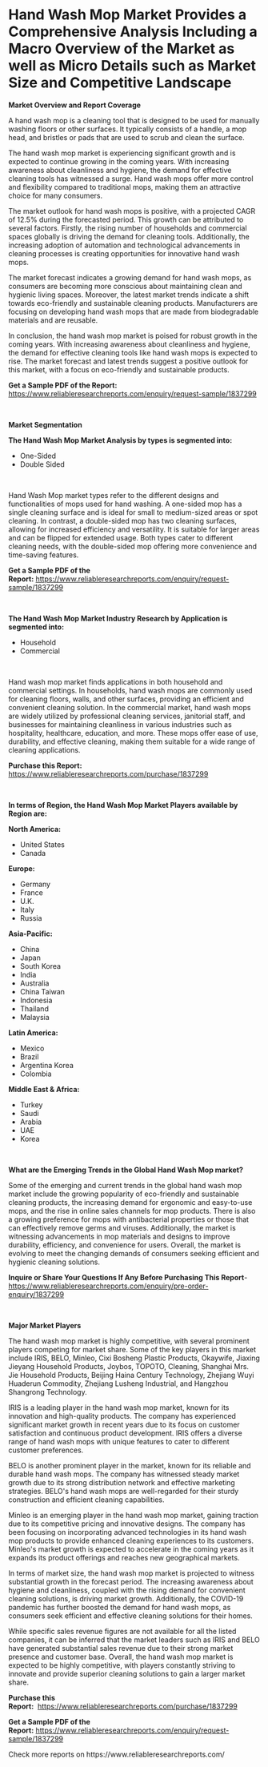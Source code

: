 <p><h1>Hand Wash Mop Market Provides a Comprehensive Analysis Including a Macro Overview of the Market as well as Micro Details such as Market Size and Competitive Landscape</h1></p><p><strong>Market Overview and Report Coverage</strong></p>
<p><p>A hand wash mop is a cleaning tool that is designed to be used for manually washing floors or other surfaces. It typically consists of a handle, a mop head, and bristles or pads that are used to scrub and clean the surface.</p><p>The hand wash mop market is experiencing significant growth and is expected to continue growing in the coming years. With increasing awareness about cleanliness and hygiene, the demand for effective cleaning tools has witnessed a surge. Hand wash mops offer more control and flexibility compared to traditional mops, making them an attractive choice for many consumers.</p><p>The market outlook for hand wash mops is positive, with a projected CAGR of 12.5% during the forecasted period. This growth can be attributed to several factors. Firstly, the rising number of households and commercial spaces globally is driving the demand for cleaning tools. Additionally, the increasing adoption of automation and technological advancements in cleaning processes is creating opportunities for innovative hand wash mops.</p><p>The market forecast indicates a growing demand for hand wash mops, as consumers are becoming more conscious about maintaining clean and hygienic living spaces. Moreover, the latest market trends indicate a shift towards eco-friendly and sustainable cleaning products. Manufacturers are focusing on developing hand wash mops that are made from biodegradable materials and are reusable.</p><p>In conclusion, the hand wash mop market is poised for robust growth in the coming years. With increasing awareness about cleanliness and hygiene, the demand for effective cleaning tools like hand wash mops is expected to rise. The market forecast and latest trends suggest a positive outlook for this market, with a focus on eco-friendly and sustainable products.</p></p>
<p><strong>Get a Sample PDF of the Report:</strong> <a href="https://www.reliableresearchreports.com/enquiry/request-sample/1837299">https://www.reliableresearchreports.com/enquiry/request-sample/1837299</a></p>
<p>&nbsp;</p>
<p><strong>Market Segmentation</strong></p>
<p><strong>The Hand Wash Mop Market Analysis by types is segmented into:</strong></p>
<p><ul><li>One-Sided</li><li>Double Sided</li></ul></p>
<p>&nbsp;</p>
<p><p>Hand Wash Mop market types refer to the different designs and functionalities of mops used for hand washing. A one-sided mop has a single cleaning surface and is ideal for small to medium-sized areas or spot cleaning. In contrast, a double-sided mop has two cleaning surfaces, allowing for increased efficiency and versatility. It is suitable for larger areas and can be flipped for extended usage. Both types cater to different cleaning needs, with the double-sided mop offering more convenience and time-saving features.</p></p>
<p><strong>Get a Sample PDF of the Report:</strong>&nbsp;<a href="https://www.reliableresearchreports.com/enquiry/request-sample/1837299">https://www.reliableresearchreports.com/enquiry/request-sample/1837299</a></p>
<p>&nbsp;</p>
<p><strong>The Hand Wash Mop Market Industry Research by Application is segmented into:</strong></p>
<p><ul><li>Household</li><li>Commercial</li></ul></p>
<p>&nbsp;</p>
<p><p>Hand wash mop market finds applications in both household and commercial settings. In households, hand wash mops are commonly used for cleaning floors, walls, and other surfaces, providing an efficient and convenient cleaning solution. In the commercial market, hand wash mops are widely utilized by professional cleaning services, janitorial staff, and businesses for maintaining cleanliness in various industries such as hospitality, healthcare, education, and more. These mops offer ease of use, durability, and effective cleaning, making them suitable for a wide range of cleaning applications.</p></p>
<p><strong>Purchase this Report:</strong>&nbsp; <a href="https://www.reliableresearchreports.com/purchase/1837299">https://www.reliableresearchreports.com/purchase/1837299</a></p>
<p>&nbsp;</p>
<p><strong>In terms of Region, the Hand Wash Mop Market Players available by Region are:</strong></p>
<p>
    <p> <strong> North America: </strong>
        <ul>
            <li>United States</li>
            <li>Canada</li>
        </ul>
        </p> 
    <p> <strong> Europe: </strong>
        <ul>
            <li>Germany</li>
            <li>France</li>
            <li>U.K.</li>
            <li>Italy</li>
            <li>Russia</li>
        </ul>
        </p> 
    <p> <strong> Asia-Pacific: </strong>
        <ul>
            <li>China</li>
            <li>Japan</li>
            <li>South Korea</li>
            <li>India</li>
            <li>Australia</li>
            <li>China Taiwan</li>
            <li>Indonesia</li>
            <li>Thailand</li>
            <li>Malaysia</li>
        </ul>
        </p> 
    <p> <strong> Latin America: </strong>
        <ul>
            <li>Mexico</li>
            <li>Brazil</li>
            <li>Argentina Korea</li>
            <li>Colombia</li>
        </ul>
        </p> 
    <p> <strong> Middle East & Africa: </strong>
        <ul>
            <li>Turkey</li>
            <li>Saudi</li>
            <li>Arabia</li>
            <li>UAE</li>
            <li>Korea</li>
        </ul>
    </p>
    </p>
<p>&nbsp;</p>
<p><strong>What are the Emerging Trends in the Global Hand Wash Mop market?</strong></p>
<p><p>Some of the emerging and current trends in the global hand wash mop market include the growing popularity of eco-friendly and sustainable cleaning products, the increasing demand for ergonomic and easy-to-use mops, and the rise in online sales channels for mop products. There is also a growing preference for mops with antibacterial properties or those that can effectively remove germs and viruses. Additionally, the market is witnessing advancements in mop materials and designs to improve durability, efficiency, and convenience for users. Overall, the market is evolving to meet the changing demands of consumers seeking efficient and hygienic cleaning solutions.</p></p>
<p><strong>Inquire or Share Your Questions If Any Before Purchasing This Report</strong>- <a href="https://www.reliableresearchreports.com/enquiry/pre-order-enquiry/1837299">https://www.reliableresearchreports.com/enquiry/pre-order-enquiry/1837299</a></p>
<p>&nbsp;</p>
<p><strong>Major Market Players</strong></p>
<p><p>The hand wash mop market is highly competitive, with several prominent players competing for market share. Some of the key players in this market include IRIS, BELO, Minleo, Cixi Bosheng Plastic Products, Okaywife, Jiaxing Jieyang Household Products, Joybos, TOPOTO, Cleaning, Shanghai Mrs. Jie Household Products, Beijing Haina Century Technology, Zhejiang Wuyi Huaderun Commodity, Zhejiang Lusheng Industrial, and Hangzhou Shangrong Technology.</p><p>IRIS is a leading player in the hand wash mop market, known for its innovation and high-quality products. The company has experienced significant market growth in recent years due to its focus on customer satisfaction and continuous product development. IRIS offers a diverse range of hand wash mops with unique features to cater to different customer preferences.</p><p>BELO is another prominent player in the market, known for its reliable and durable hand wash mops. The company has witnessed steady market growth due to its strong distribution network and effective marketing strategies. BELO's hand wash mops are well-regarded for their sturdy construction and efficient cleaning capabilities.</p><p>Minleo is an emerging player in the hand wash mop market, gaining traction due to its competitive pricing and innovative designs. The company has been focusing on incorporating advanced technologies in its hand wash mop products to provide enhanced cleaning experiences to its customers. Minleo's market growth is expected to accelerate in the coming years as it expands its product offerings and reaches new geographical markets.</p><p>In terms of market size, the hand wash mop market is projected to witness substantial growth in the forecast period. The increasing awareness about hygiene and cleanliness, coupled with the rising demand for convenient cleaning solutions, is driving market growth. Additionally, the COVID-19 pandemic has further boosted the demand for hand wash mops, as consumers seek efficient and effective cleaning solutions for their homes.</p><p>While specific sales revenue figures are not available for all the listed companies, it can be inferred that the market leaders such as IRIS and BELO have generated substantial sales revenue due to their strong market presence and customer base. Overall, the hand wash mop market is expected to be highly competitive, with players constantly striving to innovate and provide superior cleaning solutions to gain a larger market share.</p></p>
<p><strong>Purchase this Report:</strong>&nbsp;&nbsp;<a href="https://www.reliableresearchreports.com/purchase/1837299">https://www.reliableresearchreports.com/purchase/1837299</a></p>
<p></p>
<p><strong>Get a Sample PDF of the Report:</strong>&nbsp;<a href="https://www.reliableresearchreports.com/enquiry/request-sample/1837299">https://www.reliableresearchreports.com/enquiry/request-sample/1837299</a></p>
<p>Check more reports on https://www.reliableresearchreports.com/</p>